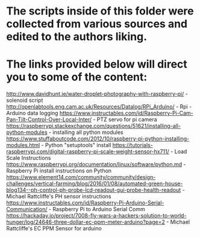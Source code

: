 # The scripts inside of this folder were collected from various sources and edited to the authors liking. 
# The links provided below will direct you to some of the content:
http://www.davidhunt.ie/water-droplet-photography-with-raspberry-pi/ - solenoid script
http://openlabtools.eng.cam.ac.uk/Resources/Datalog/RPi_Arduino/ - Rpi - Arduino data logging
https://www.instructables.com/id/Raspberry-Pi-Cam-Pan-Tilt-Control-Over-Local-Inter/ - PTZ servo for pi camera
https://raspberrypi.stackexchange.com/questions/51621/installing-all-python-modules - installing all python modules
https://www.stuffaboutcode.com/2012/10/raspberry-pi-python-installing-modules.html - Python "setuptools" install
https://tutorials-raspberrypi.com/digital-raspberry-pi-scale-weight-sensor-hx711/ - Load Scale Instructions
https://www.raspberrypi.org/documentation/linux/software/python.md - Raspberry Pi install instructions on Python
https://www.element14.com/community/community/design-challenges/vertical-farming/blog/2016/01/08/automated-green-house-blog134--ph-control-ph-probe-lcd-readout-gui-probe-health-readout - Michael Rattcliffe's PH sensor instructions
https://www.instructables.com/id/Raspberry-Pi-Arduino-Serial-Communication/ - Raspberry Pi to Arduino Serial Comm
https://hackaday.io/project/7008-fly-wars-a-hackers-solution-to-world-hunger/log/24646-three-dollar-ec-ppm-meter-arduino?page=2 - Michael Rattcliffe's EC PPM Sensor for arduino
